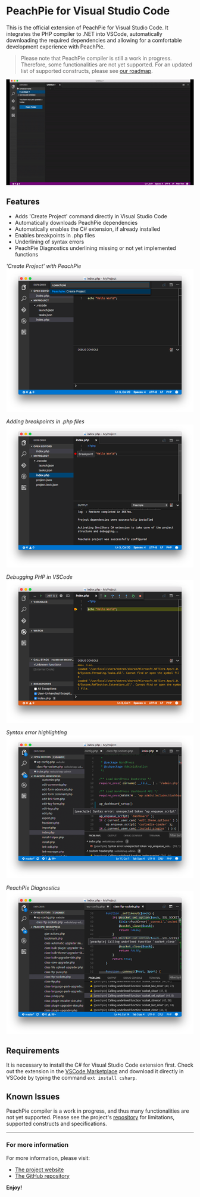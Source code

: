 # PeachPie for Visual Studio Code

This is the official extension of PeachPie for Visual Studio Code. It integrates the PHP compiler to .NET into VSCode, automatically downloading the required dependencies and allowing for a comfortable development experience with PeachPie.

> Please note that PeachPie compiler is still a work in progress. Therefore, some functionalities are not yet supported. For an updated list of supported constructs, please see [our roadmap](https://github.com/iolevel/PeachPie/wiki/PeachPie-Roadmap).

![PeachPie for VS Code](images/tEDLQt.gif)

## Features

* Adds 'Create Project' command directly in Visual Studio Code
* Automatically downloads PeachPie dependencies
* Automatically enables the C# extension, if already installed
* Enables breakpoints in .php files
* Underlining of syntax errors
* PeachPie Diagnostics underlining missing or not yet implemented functions

*'Create Project' with PeachPie* 
![Create Project Command](images/create-project.png)

*Adding breakpoints in .php files*
![Create Project Command](images/breakpoint.png)

*Debugging PHP in VSCode*
![Create Project Command](images/debug.png)

*Syntax error highlighting*
![Syntax error](images/syntax-error.png)

*PeachPie Diagnostics*
![Diagnostics](images/unresolved-diagnostics.png)

## Requirements

It is necessary to install the C# for Visual Studio Code extension first. Check out the extension in the [VSCode Marketplace](https://marketplace.visualstudio.com/items?itemName=ms-vscode.csharp) and download it directly in VSCode by typing the command `ext install csharp`.

## Known Issues

PeachPie compiler is a work in progress, and thus many functionalities are not yet supported. Please see the project's [repository](https://www.github.com/iolevel/PeachPie) for limitations, supported constructs and specifications.

-----------------------------------------------------------------------------------------------------------

### For more information

For more information, please visit:
* [The project website](http://www.PeachPie.io)
* [The GitHub repository](https://github.com/iolevel/PeachPie)

**Enjoy!**
